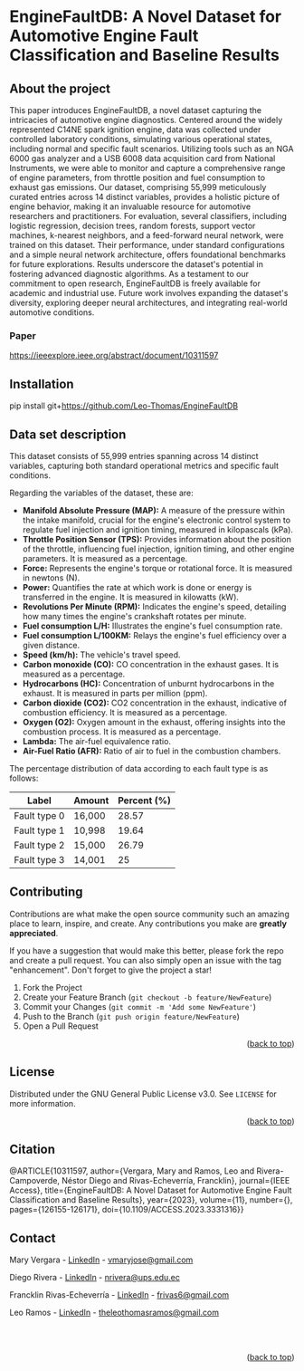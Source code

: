 # EngineFaultDB: A Novel Dataset for Automotive Engine Fault Classification and Baseline Results

<!-- ABOUT THE PROJECT -->
## About the project

This paper introduces EngineFaultDB, a novel dataset capturing the intricacies of automotive engine diagnostics. Centered around the widely represented C14NE spark ignition engine, data was collected under controlled laboratory conditions, simulating various operational states, including normal and specific fault scenarios. Utilizing tools such as an NGA 6000 gas analyzer and a USB 6008 data acquisition card from National Instruments, we were able to monitor and capture a comprehensive range of engine parameters, from throttle position and fuel consumption to exhaust gas emissions. Our dataset, comprising 55,999 meticulously curated entries across 14 distinct variables, provides a holistic picture of engine behavior, making it an invaluable resource for automotive researchers and practitioners. For evaluation, several classifiers, including logistic regression, decision trees, random forests, support vector machines, k-nearest neighbors, and a feed-forward neural network, were trained on this dataset. Their performance, under standard configurations and a simple neural network architecture, offers foundational benchmarks for future explorations. Results underscore the dataset's potential in fostering advanced diagnostic algorithms. As a testament to our commitment to open research, EngineFaultDB is freely available for academic and industrial use. Future work involves expanding the dataset's diversity, exploring deeper neural architectures, and integrating real-world automotive conditions.

### Paper

https://ieeexplore.ieee.org/abstract/document/10311597

<!-- GETTING STARTED -->
## Installation

pip install git+https://github.com/Leo-Thomas/EngineFaultDB

## Data set description

This dataset consists of 55,999 entries spanning across 14 distinct variables, capturing both standard operational metrics and specific fault conditions. 

Regarding the variables of the dataset, these are:

* **Manifold Absolute Pressure (MAP):** A measure of the pressure within the intake manifold, crucial for the engine's electronic control system to regulate fuel injection and ignition timing, measured in kilopascals (kPa).
* **Throttle Position Sensor (TPS):** Provides information about the position of the throttle, influencing fuel injection, ignition timing, and other engine parameters. It is measured as a percentage.
* **Force:** Represents the engine's torque or rotational force. It is measured in newtons (N).
* **Power:** Quantifies the rate at which work is done or energy is transferred in the engine. It is measured in kilowatts (kW).
* **Revolutions Per Minute (RPM):** Indicates the engine's speed, detailing how many times the engine's crankshaft rotates per minute.
* **Fuel consumption L/H:** Illustrates the engine's fuel consumption rate.
* **Fuel consumption L/100KM:** Relays the engine's fuel efficiency over a given distance.
* **Speed (km/h):** The vehicle's travel speed.
* **Carbon monoxide (CO):** CO concentration in the exhaust gases. It is measured as a percentage.
* **Hydrocarbons (HC):** Concentration of unburnt hydrocarbons in the exhaust. It is measured in parts per million (ppm).
* **Carbon dioxide (CO2):** CO2 concentration in the exhaust, indicative of combustion efficiency. It is measured as a percentage.
* **Oxygen (O2):** Oxygen amount in the exhaust, offering insights into the combustion process. It is measured as a percentage.
* **Lambda:** The air-fuel equivalence ratio.
* **Air-Fuel Ratio (AFR):** Ratio of air to fuel in the combustion chambers.
  
The percentage distribution of data according to each fault type is as follows:

| Label    | Amount  | Percent (\%) |
|----------|---------|--------------|
| Fault type 0  | 16,000 | 28.57 |
| Fault type 1  | 10,998 | 19.64 |
| Fault type 2  | 15,000 | 26.79 |
| Fault type 3  | 14,001 | 25    |

<!-- CONTRIBUTING -->
## Contributing

Contributions are what make the open source community such an amazing place to learn, inspire, and create. Any contributions you make are **greatly appreciated**.

If you have a suggestion that would make this better, please fork the repo and create a pull request. You can also simply open an issue with the tag "enhancement".
Don't forget to give the project a star!

1. Fork the Project
2. Create your Feature Branch (`git checkout -b feature/NewFeature`)
3. Commit your Changes (`git commit -m 'Add some NewFeature'`)
4. Push to the Branch (`git push origin feature/NewFeature`)
5. Open a Pull Request

<p align="right">(<a href="#top">back to top</a>)</p>



<!-- LICENSE -->
## License

Distributed under the GNU General Public License v3.0. See `LICENSE` for more information.

<p align="right">(<a href="#top">back to top</a>)</p>


<!-- CITAITON -->
## Citation

@ARTICLE{10311597,
  author={Vergara, Mary and Ramos, Leo and Rivera-Campoverde, Néstor Diego and Rivas-Echeverría, Francklin},
  journal={IEEE Access}, 
  title={EngineFaultDB: A Novel Dataset for Automotive Engine Fault Classification and Baseline Results}, 
  year={2023},
  volume={11},
  number={},
  pages={126155-126171},
  doi={10.1109/ACCESS.2023.3331316}}


<!-- CONTACT -->
## Contact

Mary Vergara - [LinkedIn](https://www.linkedin.com/in/mary-josefina-vergara-9ba47561/) - vmaryjose@gmail.com

Diego Rivera - [LinkedIn](https://www.linkedin.com/in/silvanakescobar/) - nrivera@ups.edu.ec

Francklin Rivas-Echeverría - [LinkedIn](https://www.linkedin.com/in/francklin-rivas-echeverria-514180144/) - frivas6@gmail.com

Leo Ramos - [LinkedIn](https://www.linkedin.com/in/leo-thomas-ramos/) - theleothomasramos@gmail.com

<br>
<br>


<p align="right">(<a href="#top">back to top</a>)</p>
